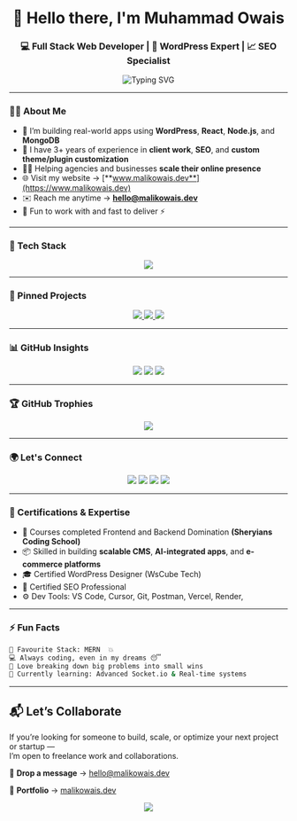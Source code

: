 <!-- Profile Header -->
<h1 align="center">👋 Hello there, I'm Muhammad Owais</h1>
<h3 align="center">💻 Full Stack Web Developer | 🧠 WordPress Expert | 📈 SEO Specialist</h3>

<p align="center">
  <img src="https://readme-typing-svg.demolab.com?font=Fira+Code&duration=3000&pause=1000&color=1F75FE&center=true&vCenter=true&width=500&lines=Turning+Ideas+Into+Code;3%2B+Years+of+Real+World+Experience;Expert+in+WordPress+%26+MERN+Stack;SEO+Specialist+%7C+Client+Focused+%7C+Fast+Delivery" alt="Typing SVG" />
</p>

---

### 🙋‍♂️ About Me

- 🔭 I’m building real-world apps using **WordPress**, **React**, **Node.js**, and **MongoDB**
- 🧠 I have 3+ years of experience in **client work**, **SEO**, and **custom theme/plugin customization**
- 👨‍💼 Helping agencies and businesses **scale their online presence**
- 🌐 Visit my website → [**www.malikowais.dev**](https://www.malikowais.dev)
- ✉️ Reach me anytime → **hello@malikowais.dev**
- 💬 Fun to work with and fast to deliver ⚡

---

### 🧰 Tech Stack

<p align="center">
  <img src="https://skillicons.dev/icons?i=html,css,js,react,nodejs,express,mongodb,wordpress,python,tailwind,vscode,git,github,bash,postman" />
</p>

---

### 📌 Pinned Projects

<p align="center">
  <a href="https://github.com/MalikOwaisDev/modb-app">
    <img src="https://github-readme-stats.vercel.app/api/pin/?username=MalikOwaisDev&repo=modb-app&theme=tokyonight" />
  </a>
  <a href="https://github.com/MalikOwaisDev/KhaataBook">
    <img src="https://github-readme-stats.vercel.app/api/pin/?username=MalikOwaisDev&repo=KhaataBook&theme=tokyonight" />
  </a>
  <a href="https://github.com/MalikOwaisDev/nexuschat">
    <img src="https://github-readme-stats.vercel.app/api/pin/?username=MalikOwaisDev&repo=nexuschat&theme=tokyonight" />
  </a>
</p>

---

### 📊 GitHub Insights

<p align="center">
  <img src="https://github-readme-stats.vercel.app/api?username=MalikOwaisDev&show_icons=true&theme=radical&hide_border=false" />
  <img src="https://github-readme-streak-stats.herokuapp.com?user=MalikOwaisDev&theme=radical&hide_border=false" />
  <img src="https://github-readme-stats.vercel.app/api/top-langs/?username=MalikOwaisDev&layout=compact&theme=radical" />
</p>

---

### 🏆 GitHub Trophies

<p align="center">
  <img src="https://github-profile-trophy.vercel.app/?username=MalikOwaisDev&theme=darkhub&no-frame=true&column=8" />
</p>

---

### 🌍 Let's Connect

<p align="center">
  <a href="https://www.linkedin.com/in/malikowaisdev/"><img src="https://img.shields.io/badge/LinkedIn-%230077B5.svg?style=for-the-badge&logo=linkedin&logoColor=white" /></a>
  <a href="https://www.instagram.com/_malakowais/"><img src="https://img.shields.io/badge/Instagram-%23E4405F.svg?style=for-the-badge&logo=instagram&logoColor=white" /></a>
  <a href="https://www.facebook.com/MalikOwaisDev"><img src="https://img.shields.io/badge/Facebook-%231877F2.svg?style=for-the-badge&logo=facebook&logoColor=white" /></a>
  <a href="mailto:hello@malikowais.dev"><img src="https://img.shields.io/badge/Gmail-%23EA4335.svg?style=for-the-badge&logo=gmail&logoColor=white" /></a>
</p>

---

### 🧠 Certifications & Expertise

- 🥇 Courses completed Frontend and Backend Domination **(Sheryians Coding School)**
- 📦 Skilled in building **scalable CMS**, **AI-integrated apps**, and **e-commerce platforms**
- 🎓 Certified WordPress Designer (WsCube Tech)
- 🥇 Certified SEO Professional
- ⚙️ Dev Tools: VS Code, Cursor, Git, Postman, Vercel, Render, 

---

### ⚡ Fun Facts

```bash
🧃 Favourite Stack: MERN  💥
💻 Always coding, even in my dreams 😴
🧩 Love breaking down big problems into small wins
🌱 Currently learning: Advanced Socket.io & Real-time systems
```
---
## 📬 Let’s Collaborate

If you’re looking for someone to build, scale, or optimize your next project or startup —  
I’m open to freelance work and collaborations.

📩 **Drop a message** → [hello@malikowais.dev](mailto:hello@malikowais.dev)

📎 **Portfolio** → [malikowais.dev](https://malikowais.dev)

<p align="center"> <img src="https://capsule-render.vercel.app/api?type=waving&color=gradient&height=120&section=footer"/> </p> 
